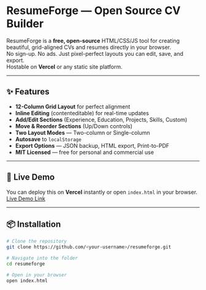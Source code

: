 # ResumeForge — Open Source CV Builder

ResumeForge is a **free, open-source** HTML/CSS/JS tool for creating beautiful, grid-aligned CVs and resumes directly in your browser.  
No sign-up. No ads. Just pixel-perfect layouts you can edit, save, and export.  
Hostable on **Vercel** or any static site platform.

---

## ✨ Features
- **12-Column Grid Layout** for perfect alignment
- **Inline Editing** (contenteditable) for real-time updates
- **Add/Edit Sections** (Experience, Education, Projects, Skills, Custom)
- **Move & Reorder Sections** (Up/Down controls)
- **Two Layout Modes** — Two-column or Single-column
- **Autosave** to `localStorage`
- **Export Options** — JSON backup, HTML export, Print-to-PDF
- **MIT Licensed** — free for personal and commercial use

---

## 🚀 Live Demo
You can deploy this on **Vercel** instantly or open `index.html` in your browser.  
[Live Demo Link](https://resume-forge-gilt.vercel.app/)

---

## 📦 Installation
```bash
# Clone the repository
git clone https://github.com/<your-username>/resumeforge.git

# Navigate into the folder
cd resumeforge

# Open in your browser
open index.html
